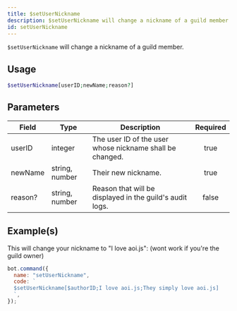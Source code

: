 ```yaml
---
title: $setUserNickname
description: $setUserNickname will change a nickname of a guild member.
id: setUserNickname
---
```


`$setUserNickname` will change a nickname of a guild member.

## Usage

```php
$setUserNickname[userID;newName;reason?]
```

## Parameters

| Field   | Type           | Description                                              | Required |
| ------- | -------------- | -------------------------------------------------------- | :------: |
| userID  | integer        | The user ID of the user whose nickname shall be changed. |   true   |
| newName | string, number | Their new nickname.                                      |   true   |
| reason? | string, number | Reason that will be displayed in the guild's audit logs. |  false   |

## Example(s)

This will change your nickname to "I love aoi.js": (wont work if you're the guild owner)

```javascript
bot.command({
  name: "setUserNickname",
  code: `
  $setUserNickname[$authorID;I love aoi.js;They simply love aoi.js]
  `,
});
```
